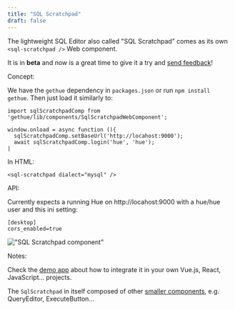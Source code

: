 ```yaml
---
title: "SQL Scratchpad"
draft: false
---
```


The lightweight SQL Editor also called "SQL Scratchpad" comes as its own `<sql-scratchpad />` Web component.

It is in **beta** and now is a great time to give it a try and [send feedback](https://github.com/cloudera/hue/issues)!

Concept:

We have the `gethue` dependency in `packages.json` or run `npm install gethue`. Then just load it similarly to:

    import sqlScratchpadComp from 'gethue/lib/components/SqlScratchpadWebComponent';

    window.onload = async function (){
      sqlScratchpadComp.setBaseUrl('http://locahost:9000');
      await sqlScratchpadComp.login('hue', 'hue');
    |

In HTML:

    <sql-scratchpad dialect="mysql" />

API:

Currently expects a running Hue on http://locahost:9000 with a hue/hue user and this ini setting:

    [desktop]
    cors_enabled=true

!["SQL Scratchpad component"](https://cdn.gethue.com/uploads/2020/02/quick-query-component.jpg)


Notes:

Check the [demo app](https://github.com/cloudera/hue/tree/master/tools/examples/components/sql-scratchpad) about how to integrate it in your own Vue.js, React, JavaScript... projects.

The `SqlScratchpad` in itself composed of other [smaller components](https://github.com/cloudera/hue/tree/master/tools/examples/components/sql-scratchpad/src/components), e.g. QueryEditor, ExecuteButton...
